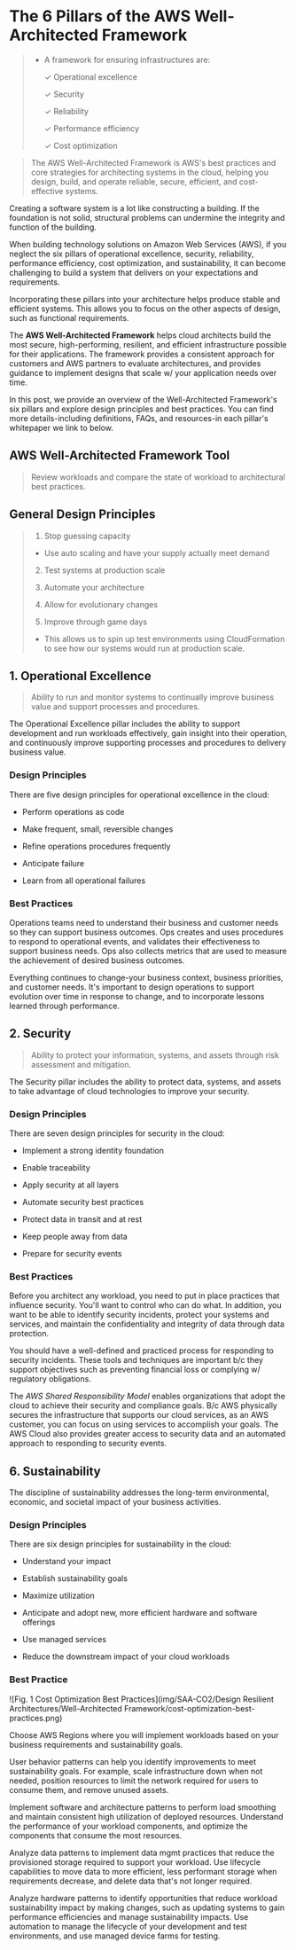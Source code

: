 # The 6 Pillars of the AWS Well-Architected Framework

> * A framework for ensuring infrastructures are:
>
>   ✓ Operational excellence
>
>   ✓ Security
>
>   ✓ Reliability
>
>   ✓ Performance efficiency
>
>   ✓ Cost optimization

> The AWS Well-Architected Framework is AWS's best practices and core strategies for architecting systems in the cloud, helping you design, build, and operate reliable, secure, efficient, and cost-effective systems.

Creating a software system is a lot like constructing a building. If the foundation is not solid, structural problems can undermine the integrity and function of the building.

When building technology solutions on Amazon Web Services (AWS), if you neglect the six pillars of operational excellence, security, reliability, performance efficiency, cost optimization, and sustainability, it can become challenging to build a system that delivers on your expectations and requirements.

Incorporating these pillars into your architecture helps produce stable and efficient systems. This allows you to focus on the other aspects of design, such as functional requirements.

The **AWS Well-Architected Framework** helps cloud architects build the most secure, high-performing, resilient, and efficient infrastructure possible for their applications. The framework provides a consistent approach for customers and AWS partners to evaluate architectures, and provides guidance to implement designs that scale w/ your application needs over time.

In this post, we provide an overview of the Well-Architected Framework's six pillars and explore design principles and best practices. You can find more details-including definitions, FAQs, and resources-in each pillar's whitepaper we link to below.

## AWS Well-Architected Framework Tool

> Review workloads and compare the state of workload to architectural best practices.

## General Design Principles

> 1. Stop guessing capacity
>
>   * Use auto scaling and have your supply actually meet demand
>
> 2. Test systems at production scale
>
> 3. Automate your architecture
>
> 4. Allow for evolutionary changes
>
> 5. Improve through game days
>
>   * This allows us to spin up test environments using CloudFormation to see how our systems would run at production scale.

## 1. Operational Excellence

> Ability to run and monitor systems to continually improve business value and support processes and procedures.

The Operational Excellence pillar includes the ability to support development and run workloads effectively, gain insight into their operation, and continuously improve supporting processes and procedures to delivery business value.

### Design Principles

There are five design principles for operational excellence in the cloud:

* Perform operations as code

* Make frequent, small, reversible changes

* Refine operations procedures frequently

* Anticipate failure

* Learn from all operational failures

### Best Practices

Operations teams need to understand their business and customer needs so they can support business outcomes. Ops creates and uses procedures to respond to operational events, and validates their effectiveness to support business needs. Ops also collects metrics that are used to measure the achievement of desired business outcomes.

Everything continues to change-your business context, business priorities, and customer needs. It's important to design operations to support evolution over time in response to change, and to incorporate lessons learned through performance.

## 2. Security

> Ability to protect your information, systems, and assets through risk assessment and mitigation.

The Security pillar includes the ability to protect data, systems, and assets to take advantage of cloud technologies to improve your security.

### Design Principles

There are seven design principles for security in the cloud:

* Implement a strong identity foundation

* Enable traceability

* Apply security at all layers

* Automate security best practices

* Protect data in transit and at rest

* Keep people away from data

* Prepare for security events

### Best Practices

Before you architect any workload, you need to put in place practices that influence security. You'll want to control who can do what. In addition, you want to be able to identify security incidents, protect your systems and services, and maintain the confidentiality and integrity of data through data protection.

You should have a well-defined and practiced process for responding to security incidents. These tools and techniques are important b/c they support objectives such as preventing financial loss or complying w/ regulatory obligations.

The *AWS Shared Responsibility Model* enables organizations that adopt the cloud to achieve their security and compliance goals. B/c AWS physically secures the infrastructure that supports our cloud services, as an AWS customer, you can focus on using services to accomplish your goals. The AWS Cloud also provides greater access to security data and an automated approach to responding to security events.

## 6. Sustainability

The discipline of sustainability addresses the long-term environmental, economic, and societal impact of your business activities.

### Design Principles

There are six design principles for sustainability in the cloud:

* Understand your impact

* Establish sustainability goals

* Maximize utilization

* Anticipate and adopt new, more efficient hardware and software offerings

* Use managed services

* Reduce the downstream impact of your cloud workloads

### Best Practice

![Fig. 1 Cost Optimization Best Practices](img/SAA-CO2/Design Resilient Architectures/Well-Architected Framework/cost-optimization-best-practices.png)

Choose AWS Regions where you will implement workloads based on your business requirements and sustainability goals.

User behavior patterns can help you identify improvements to meet sustainability goals. For example, scale infrastructure down when not needed, position resources to limit the network required for users to consume them, and remove unused assets.

Implement software and architecture patterns to perform load smoothing and maintain consistent high utilization of deployed resources. Understand the performance of your workload components, and optimize the components that consume the most resources.

Analyze data patterns to implement data mgmt practices that reduce the provisioned storage required to support your workload. Use lifecycle capabilities to move data to more efficient, less performant storage when requirements decrease, and delete data that's not longer required.

Analyze hardware patterns to identify opportunities that reduce workload sustainability impact by making changes, such as updating systems to gain performance efficiencies and manage sustainability impacts. Use automation to manage the lifecycle of your development and test environments, and use managed device farms for testing.
